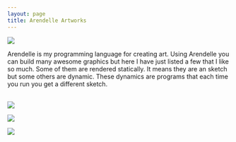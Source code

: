 ```yaml
---
layout: page
title: Arendelle Artworks
---
```


![](https://raw.githubusercontent.com/pmkary/pmkary.github.io/master/Graphics/artworks/arendelle/veryFirstLoop.png)<br>

Arendelle is my programming language for creating art. Using Arendelle you can build many awesome graphics but here I have just listed a few that I like so much. Some of them are rendered statically. It means they are an sketch but some others are dynamic. These dynamics are programs that each time you run you get a different sketch.<br><br>

[![](https://raw.githubusercontent.com/pmkary/pmkary.github.io/master/Graphics/artworks/arendelle/10PRINT.png)](http://github.com/pmkary/10print)<br>

![](https://raw.githubusercontent.com/pmkary/pmkary.github.io/master/Graphics/artworks/arendelle/randnotcomplete.png)<br>

![](https://raw.githubusercontent.com/pmkary/pmkary.github.io/master/Graphics/artworks/arendelle/Q-Bert.png)